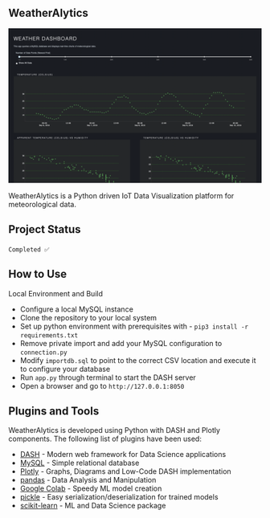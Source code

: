 ## WeatherAlytics

![](assets/Screenshot.png)

WeatherAlytics is a Python driven IoT Data Visualization platform for meteorological data.

## Project Status

`Completed ✅`

## How to Use

Local Environment and Build
- Configure a local MySQL instance
- Clone the repository to your local system
- Set up python environment with prerequisites with - `pip3 install -r requirements.txt`
- Remove private import and add your MySQL configuration to `connection.py`
- Modify `importdb.sql` to point to the correct CSV location and execute it to configure your database
- Run `app.py` through terminal to start the DASH server
- Open a browser and go to `http://127.0.0.1:8050`

## Plugins and Tools

WeatherAlytics is developed using Python with DASH and Plotly components. The following list of plugins have been used:

- [DASH](https://pypi.org/project/dash/) - Modern web framework for Data Science applications
- [MySQL](https://www.mysql.com) - Simple relational database
- [Plotly](https://plotly.com) - Graphs, Diagrams and Low-Code DASH implementation
- [pandas](https://pandas.pydata.org) - Data Analysis and Manipulation
- [Google Colab](https://colab.research.google.com/) - Speedy ML model creation
- [pickle](https://docs.python.org/3/library/pickle.html) - Easy serialization/deserialization for trained models
- [scikit-learn](https://scikit-learn.org/stable/) - ML and Data Science package